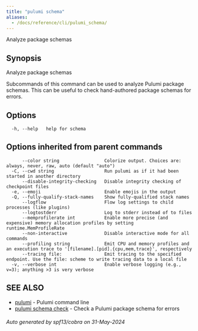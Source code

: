 ```yaml
---
title: "pulumi schema"
aliases:
  - /docs/reference/cli/pulumi_schema/
---
```




Analyze package schemas

## Synopsis

Analyze package schemas

Subcommands of this command can be used to analyze Pulumi package schemas. This can be useful to check hand-authored
package schemas for errors.

## Options

```
  -h, --help   help for schema
```

## Options inherited from parent commands

```
      --color string                 Colorize output. Choices are: always, never, raw, auto (default "auto")
  -C, --cwd string                   Run pulumi as if it had been started in another directory
      --disable-integrity-checking   Disable integrity checking of checkpoint files
  -e, --emoji                        Enable emojis in the output
  -Q, --fully-qualify-stack-names    Show fully-qualified stack names
      --logflow                      Flow log settings to child processes (like plugins)
      --logtostderr                  Log to stderr instead of to files
      --memprofilerate int           Enable more precise (and expensive) memory allocation profiles by setting runtime.MemProfileRate
      --non-interactive              Disable interactive mode for all commands
      --profiling string             Emit CPU and memory profiles and an execution trace to '[filename].[pid].{cpu,mem,trace}', respectively
      --tracing file:                Emit tracing to the specified endpoint. Use the file: scheme to write tracing data to a local file
  -v, --verbose int                  Enable verbose logging (e.g., v=3); anything >3 is very verbose
```

## SEE ALSO

* [pulumi](/docs/cli/commands/pulumi/)	 - Pulumi command line
* [pulumi schema check](/docs/cli/commands/pulumi_schema_check/)	 - Check a Pulumi package schema for errors

###### Auto generated by spf13/cobra on 31-May-2024
